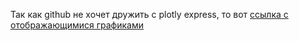 Так как github не хочет дружить с plotly express, то вот [ссылка с отображающимися графиками](https://nbviewer.org/github/LysergideWork/Portfolio/blob/5615a8d3bd0b63c7f50a55e940803624a7c6b8a6/Project%2018%20-%20DA%20intern%20task/pr18%20-%20DA_intern_test.ipynb)
